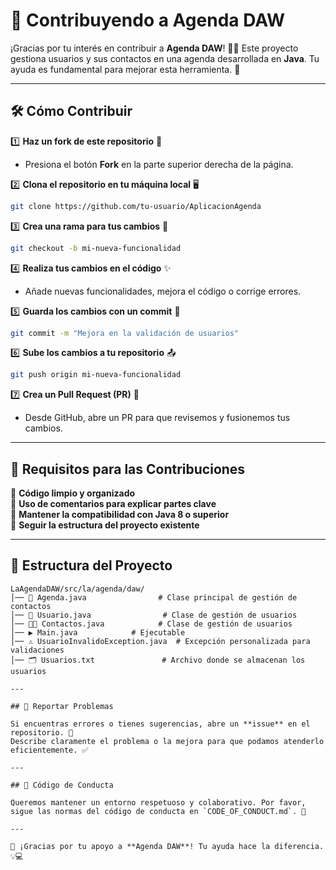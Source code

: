 # 🤝 Contribuyendo a Agenda DAW

¡Gracias por tu interés en contribuir a **Agenda DAW**! 📒✨ Este proyecto gestiona usuarios y sus contactos en una agenda desarrollada en **Java**. Tu ayuda es fundamental para mejorar esta herramienta. 🚀

---

## 🛠️ Cómo Contribuir

1️⃣ **Haz un fork de este repositorio** 🍴  
   - Presiona el botón **Fork** en la parte superior derecha de la página.

2️⃣ **Clona el repositorio en tu máquina local** 🖥️  
   ```bash
   git clone https://github.com/tu-usuario/AplicacionAgenda
   ```

3️⃣ **Crea una rama para tus cambios** 🌱  
   ```bash
   git checkout -b mi-nueva-funcionalidad
   ```

4️⃣ **Realiza tus cambios en el código** ✨  
   - Añade nuevas funcionalidades, mejora el código o corrige errores.

5️⃣ **Guarda los cambios con un commit** 📝  
   ```bash
   git commit -m "Mejora en la validación de usuarios"
   ```

6️⃣ **Sube los cambios a tu repositorio** 📤  
   ```bash
   git push origin mi-nueva-funcionalidad
   ```

7️⃣ **Crea un Pull Request (PR)** 🔄  
   - Desde GitHub, abre un PR para que revisemos y fusionemos tus cambios.

---

## 📏 Requisitos para las Contribuciones

📌 **Código limpio y organizado**  
📌 **Uso de comentarios para explicar partes clave**  
📌 **Mantener la compatibilidad con Java 8 o superior**  
📌 **Seguir la estructura del proyecto existente**  

---

## 📂 Estructura del Proyecto

```
LaAgendaDAW/src/la/agenda/daw/
│── 📜 Agenda.java                # Clase principal de gestión de contactos
│── 👤 Usuario.java                # Clase de gestión de usuarios
│── 👤👤 Contactos.java            # Clase de gestión de usuarios
│── ▶️ Main.java            # Ejecutable
│── ⚠️ UsuarioInvalidoException.java  # Excepción personalizada para validaciones
│── 🗂️ Usuarios.txt               # Archivo donde se almacenan los usuarios

---

## 🛑 Reportar Problemas

Si encuentras errores o tienes sugerencias, abre un **issue** en el repositorio. 📢  
Describe claramente el problema o la mejora para que podamos atenderlo eficientemente. ✅

---

## 🤝 Código de Conducta

Queremos mantener un entorno respetuoso y colaborativo. Por favor, sigue las normas del código de conducta en `CODE_OF_CONDUCT.md`. 🙌

---

🎉 ¡Gracias por tu apoyo a **Agenda DAW**! Tu ayuda hace la diferencia. 💡💻
